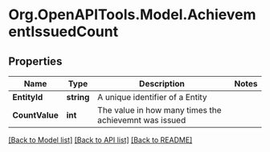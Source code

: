 
# Org.OpenAPITools.Model.AchievementIssuedCount

## Properties

Name | Type | Description | Notes
------------ | ------------- | ------------- | -------------
**EntityId** | **string** | A unique identifier of a Entity | 
**CountValue** | **int** | The value in how many times the achievemnt was issued | 

[[Back to Model list]](../README.md#documentation-for-models)
[[Back to API list]](../README.md#documentation-for-api-endpoints)
[[Back to README]](../README.md)

